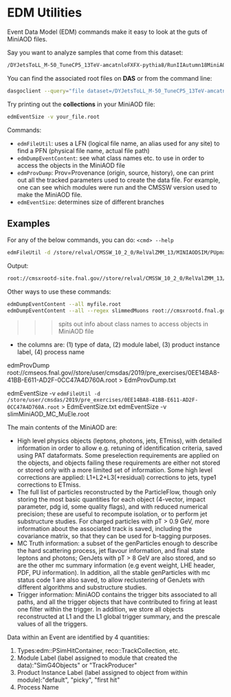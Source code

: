 # EDM Utilities

Event Data Model (EDM) commands make it easy to look at the guts of MiniAOD files.

Say you want to analyze samples that come from this dataset:
```bash
/DYJetsToLL_M-50_TuneCP5_13TeV-amcatnloFXFX-pythia8/RunIIAutumn18MiniAOD-102X_upgrade2018_realistic_v15-v1/MINIAODSIM
```

You can find the associated root files on **DAS** or from the command line:

```bash
dasgoclient --query="file dataset=/DYJetsToLL_M-50_TuneCP5_13TeV-amcatnloFXFX-pythia8/RunIIAutumn18MiniAOD-102X_upgrade2018_realistic_v15-v1/MINIAODSIM" --format=plain
```

Try printing out the **collections** in your MiniAOD file:

```bash
edmEventSize -v your_file.root
```

Commands:

- `edmFileUtil`: uses a LFN (logical file name, an alias used for any site) to find a PFN (physical file name, actual file path)
- `edmDumpEventContent`: see what class names etc. to use in order to access the objects in the MiniAOD file
- `edmProvDump`: Prov=Provenance (origin, source, history), one can print out all the tracked parameters used to create the data file. For example, one can see which modules were run and the CMSSW version used to make the MiniAOD file.
- `edmEventSize`: determines size of different branches

## Examples

For any of the below commands, you can do: `<cmd> --help`
```bash
edmFileUtil -d /store/relval/CMSSW_10_2_0/RelValZMM_13/MINIAODSIM/PUpmx25ns_102X_upgrade2018_realistic_v9_gcc7-v1/10000/3017E7A1-178D-E811-8F63-0025905A6070.root
```

Output:
```bash
root://cmsxrootd-site.fnal.gov//store/relval/CMSSW_10_2_0/RelValZMM_13/MINIAODSIM/PUpmx25ns_102X_upgrade2018_realistic_v9_gcc7-v1/10000/3017E7A1-178D-E811-8F63-0025905A6070.root
```

Other ways to use these commands:

```bash
edmDumpEventContent --all myfile.root
edmDumpEventContent --all --regex slimmedMuons root://cmsxrootd.fnal.gov//store/user/cmsdas/2019/pre_exercises/0EE14BA8-41BB-E611-AD2F-0CC47A4D760A.root 
```

>>> spits out info about class names to access objects in MiniAOD file
- the columns are: (1) type of data, (2) module label, (3) product instance label, (4) process name

edmProvDump root://cmseos.fnal.gov//store/user/cmsdas/2019/pre_exercises/0EE14BA8-41BB-E611-AD2F-0CC47A4D760A.root > EdmProvDump.txt

edmEventSize -v `edmFileUtil -d /store/user/cmsdas/2019/pre_exercises/0EE14BA8-41BB-E611-AD2F-0CC47A4D760A.root` > EdmEventSize.txt 
edmEventSize -v slimMiniAOD_MC_MuEle.root

The main contents of the MiniAOD are:

- High level physics objects (leptons, photons, jets, ETmiss), with detailed information in order to allow e.g. retuning of identification criteria, saved using PAT dataformats. Some preselection requirements are applied on the objects, and objects failing these requirements are either not stored or stored only with a more limited set of information. Some high level corrections are applied: L1+L2+L3(+residual) corrections to jets, type1 corrections to ETmiss.
- The full list of particles reconstructed by the ParticleFlow, though only storing the most basic quantities for each object (4-vector, impact parameter, pdg id, some quality flags), and with reduced numerical precision; these are useful to recompute isolation, or to perform jet substructure studies. For charged particles with pT > 0.9 GeV, more information about the associated track is saved, including the covariance matrix, so that they can be used for b-tagging purposes.
- MC Truth information: a subset of the genParticles enough to describe the hard scattering process, jet flavour information, and final state leptons and photons; GenJets with pT > 8 GeV are also stored, and so are the other mc summary information (e.g event weight, LHE header, PDF, PU information). In addition, all the stable genParticles with mc status code 1 are also saved, to allow reclustering of GenJets with different algorithms and substructure studies. 
- Trigger information: MiniAOD contains the trigger bits associated to all paths, and all the trigger objects that have contributed to firing at least one filter within the trigger. In addition, we store all objects reconstructed at L1 and the L1 global trigger summary, and the prescale values of all the triggers.

Data within an Event are identified by 4 quantities:

1. Types:edm::PSimHitContainer, reco::TrackCollection, etc.
2. Module Label (label assigned to module that created the data):"SimG4Objects" or "TrackProducer"
3. Product Instance Label (label assigned to object from within module):"default", "picky", "first hit"
4. Process Name
